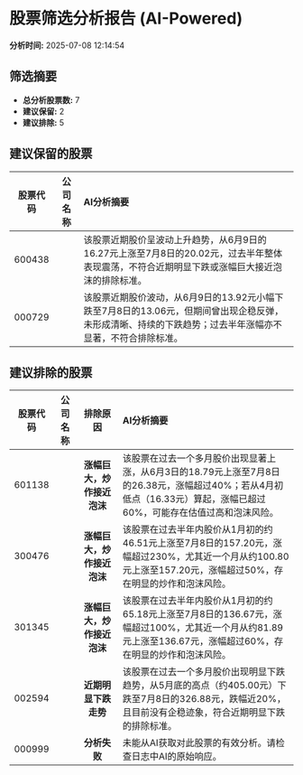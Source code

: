 # 股票筛选分析报告 (AI-Powered)

**分析时间:** 2025-07-08 12:14:54

## 筛选摘要

- **总分析股票数:** 7
- **建议保留:** 2
- **建议排除:** 5

## 建议保留的股票

| 股票代码 | 公司名称 | AI分析摘要 |
|:---:|:---:|:---|
| 600438 |  | 该股票近期股价呈波动上升趋势，从6月9日的16.27元上涨至7月8日的20.02元，过去半年整体表现震荡，不符合近期明显下跌或涨幅巨大接近泡沫的排除标准。 |
| 000729 |  | 该股票近期股价波动，从6月9日的13.92元小幅下跌至7月8日的13.06元，但期间曾出现企稳反弹，未形成清晰、持续的下跌趋势；过去半年涨幅亦不显著，不符合排除标准。 |

## 建议排除的股票

| 股票代码 | 公司名称 | 排除原因 | AI分析摘要 |
|:---:|:---:|:---:|:---|
| 601138 |  | **涨幅巨大，炒作接近泡沫** | 该股票在过去一个多月股价出现显著上涨，从6月3日的18.79元上涨至7月8日的26.38元，涨幅超过40%；若从4月初低点（16.33元）算起，涨幅已超过60%，可能存在估值过高和泡沫风险。 |
| 300476 |  | **涨幅巨大，炒作接近泡沫** | 该股票在过去半年内股价从1月初的约46.51元上涨至7月8日的157.20元，涨幅超过230%，尤其近一个月从约100.80元上涨至157.20元，涨幅超过50%，存在明显的炒作和泡沫风险。 |
| 301345 |  | **涨幅巨大，炒作接近泡沫** | 该股票在过去半年内股价从1月初的约65.18元上涨至7月8日的136.67元，涨幅超过100%，尤其近一个月从约81.89元上涨至136.67元，涨幅超过60%，存在明显的炒作和泡沫风险。 |
| 002594 |  | **近期明显下跌走势** | 该股票在过去一个多月股价出现明显下跌趋势，从5月底的高点（约405.00元）下跌至7月8日的326.88元，跌幅近20%，且目前没有企稳迹象，符合近期明显下跌的排除标准。 |
| 000999 |  | **分析失败** | 未能从AI获取对此股票的有效分析。请检查日志中AI的原始响应。 |

